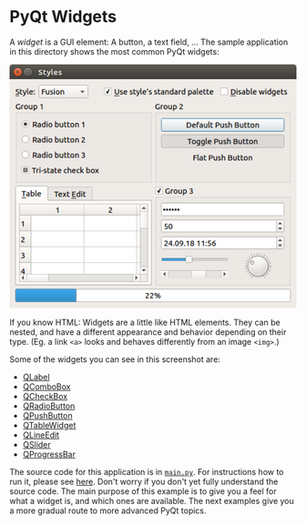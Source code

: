# PyQt Widgets

A *widget* is a GUI element: A button, a text field, ... The sample application in this directory shows the most common PyQt widgets:

![PyQt widgets screenshot](../screenshots/pyqt-widgets.png)

If you know HTML: Widgets are a little like HTML elements. They can be nested, and have a different appearance and behavior depending on their type. (Eg. a link `<a>` looks and behaves differently from an image `<img>`.)

Some of the widgets you can see in this screenshot are:

 * [QLabel](https://doc.qt.io/qt-5/qlabel.html)
 * [QComboBox](https://doc.qt.io/qt-5/qcombobox.html)
 * [QCheckBox](https://doc.qt.io/qt-5/qcheckbox.html)
 * [QRadioButton](https://doc.qt.io/qt-5/qradiobutton.html)
 * [QPushButton](https://doc.qt.io/qt-5/qpushbutton.html)
 * [QTableWidget](https://doc.qt.io/qt-5/qtablewidget.html)
 * [QLineEdit](https://doc.qt.io/qt-5/qlineedit.html)
 * [QSlider](https://doc.qt.io/qt-5/qslider.html)
 * [QProgressBar](https://doc.qt.io/qt-5/qprogressbar.html)

The source code for this application is in [`main.py`](main.py). For instructions how to run it, please see [here](../../examples/README.md#running-the-examples). Don't worry if you don't yet fully understand the source code. The main purpose of this example is to give you a feel for what a widget is, and which ones are available. The next examples give you a more gradual route to more advanced PyQt topics.
